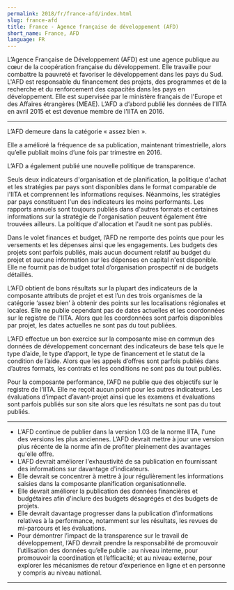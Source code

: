 ```yaml
---
permalink: 2018/fr/france-afd/index.html
slug: france-afd
title: France - Agence française de développement (AFD)
short_name: France, AFD
language: FR
---
```


L’Agence Française de Développement (AFD) est une agence publique au cœur de la coopération française du développement. Elle travaille pour combattre la pauvreté et favoriser le développement dans les pays du Sud. L'AFD est responsable du financement des projets, des programmes et de la recherche et du renforcement des capacités dans les pays en développement. Elle est supervisée par le ministère français de l'Europe et des Affaires étrangères (MEAE). L’AFD a d’abord publié les données de l’IITA en avril 2015 et est devenue membre de l'IITA en 2016.

---

L’AFD demeure dans la catégorie « assez bien ».

Elle a amélioré la fréquence de sa publication, maintenant trimestrielle, alors qu’elle publiait moins d’une fois par trimestre en 2016.

L’AFD a également publié une nouvelle politique de transparence.

Seuls deux indicateurs d'organisation et de planification, la politique d'achat et les stratégies par pays sont disponibles dans le format comparable de l'IITA et comprennent les informations requises. Néanmoins, les stratégies par pays constituent l'un des indicateurs les moins performants. Les rapports annuels sont toujours publiés dans d'autres formats et certaines informations sur la stratégie de l'organisation peuvent également être trouvées ailleurs.  La politique d'allocation et l'audit ne sont pas publiés.

Dans le volet finances et budget, l’AFD ne remporte des points que pour les versements et les dépenses ainsi que les engagements. Les budgets des projets sont parfois publiés, mais aucun document relatif au budget du projet et aucune information sur les dépenses en capital n'est disponible. Elle ne fournit pas de budget total d’organisation prospectif ni de budgets détaillés.

L’AFD obtient de bons résultats sur la plupart des indicateurs de la composante attributs de projet et est l’un des trois organismes de la catégorie ‘assez bien’ à obtenir des points sur les localisations régionales et locales. Elle ne publie cependant pas de dates actuelles et les coordonnées sur le registre de l'IITA. Alors que les coordonnées sont parfois disponibles par projet, les dates actuelles ne sont pas du tout publiées.

L’AFD effectue un bon exercice sur la composante mise en commun des données de développement concernant des indicateurs de base tels que le type d’aide, le type d’apport, le type de financement et le statut de la condition de l’aide. Alors que les appels d’offres sont parfois publiés dans d’autres formats, les contrats et les conditions ne sont pas du tout publiés.

Pour la composante performance, l’AFD ne publie que des objectifs sur le registre de l’IITA. Elle ne reçoit aucun point pour les autres indicateurs. Les évaluations d’impact d’avant-projet ainsi que les examens et évaluations sont parfois publiés sur son site alors que les résultats ne sont pas du tout publiés.

---

 * L’AFD continue de publier dans la version 1.03 de la norme IITA, l'une des versions les plus anciennes. L’AFD devrait mettre à jour une version plus récente de la norme afin de profiter pleinement des avantages qu'elle offre.
 * L’AFD devrait améliorer l'exhaustivité de sa publication en fournissant des informations sur davantage d'indicateurs.
 * Elle devrait se concentrer à mettre à jour régulièrement les informations saisies dans la composante planification organisationnelle.
 * Elle devrait améliorer la publication des données financières et budgétaires afin d'inclure des budgets désagrégés et des budgets de projets.
 * Elle devrait davantage progresser dans la publication d’informations relatives à la performance, notamment sur les résultats, les revues de mi-parcours et les évaluations.
 * Pour démontrer l’impact de la transparence sur le travail de développement, l’AFD devrait prendre la responsabilité de promouvoir l’utilisation des données qu’elle publie : au niveau interne, pour promouvoir la coordination et l’efficacité; et au niveau externe, pour explorer les mécanismes de retour d’experience en ligne et en personne y compris au niveau national.

---

